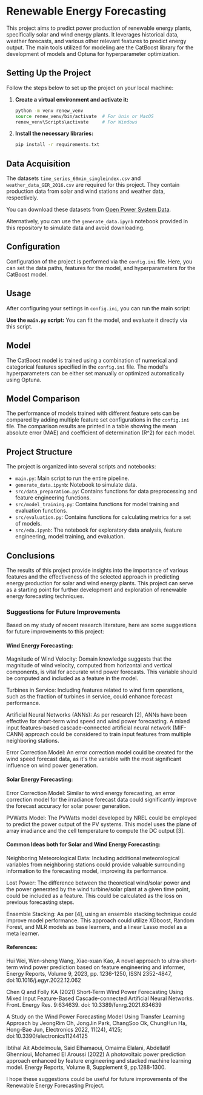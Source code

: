 # Renewable Energy Forecasting

This project aims to predict power production of renewable energy plants, specifically solar and wind energy plants. It leverages historical data, weather forecasts, and various other relevant features to predict energy output. The main tools utilized for modeling are the CatBoost library for the development of models and Optuna for hyperparameter optimization.

## Setting Up the Project

Follow the steps below to set up the project on your local machine:

1. **Create a virtual environment and activate it:**
    ```bash
    python -m venv renew_venv
    source renew_venv/bin/activate  # For Unix or MacOS
    renew_venv\Scripts\activate     # For Windows
    ```

2. **Install the necessary libraries:**
    ```bash
    pip install -r requirements.txt
    ```

## Data Acquisition

The datasets `time_series_60min_singleindex.csv` and `weather_data_GER_2016.csv` are required for this project. They contain production data from solar and wind stations and weather data, respectively.

You can download these datasets from [Open Power System Data](https://data.open-power-system-data.org/).

Alternatively, you can use the `generate_data.ipynb` notebook provided in this repository to simulate data and avoid downloading.

## Configuration

Configuration of the project is performed via the `config.ini` file. Here, you can set the data paths, features for the model, and hyperparameters for the CatBoost model.

## Usage

After configuring your settings in `config.ini`, you can run the main script:

**Use the `main.py` script:** You can fit the model, and evaluate it directly via this script.

## Model

The CatBoost model is trained using a combination of numerical and categorical features specified in the `config.ini` file. The model's hyperparameters can be either set manually or optimized automatically using Optuna.

## Model Comparison

The performance of models trained with different feature sets can be compared by adding multiple feature set configurations in the `config.ini` file. The comparison results are printed in a table showing the mean absolute error (MAE) and coefficient of determination (R^2) for each model.

## Project Structure

The project is organized into several scripts and notebooks:

- `main.py`: Main script to run the entire pipeline.
- `generate_data.ipynb`: Notebook to simulate data.
- `src/data_preparation.py`: Contains functions for data preprocessing and feature engineering functions.
- `src/model_training.py`: Contains functions for model training and evaluation functions.
- `src/evaluation.py`: Contains functions for calculating metrics for a set of models.
- `src/eda.ipynb`: The notebook for exploratory data analysis, feature engineering, model training, and evaluation.

## Conclusions

The results of this project provide insights into the importance of various features and the effectiveness of the selected approach in predicting energy production for solar and wind energy plants. This project can serve as a starting point for further development and exploration of renewable energy forecasting techniques.




### Suggestions for Future Improvements
Based on my study of recent research literature, here are some suggestions for future improvements to this project:



#### Wind Energy Forecasting:

Magnitude of Wind Velocity: Domain knowledge suggests that the magnitude of wind velocity, computed from horizontal and vertical components, is vital for accurate wind power forecasts. This variable should be computed and included as a feature in the model.

Turbines in Service: Including features related to wind farm operations, such as the fraction of turbines in service, could enhance forecast performance.

Artificial Neural Networks (ANNs): As per research [2], ANNs have been effective for short-term wind speed and wind power forecasting. A mixed input features-based cascade-connected artificial neural network (MIF-CANN) approach could be considered to train input features from multiple neighboring stations.

Error Correction Model: An error correction model could be created for the wind speed forecast data, as it's the variable with the most significant influence on wind power generation.



#### Solar Energy Forecasting:

Error Correction Model: Similar to wind energy forecasting, an error correction model for the irradiance forecast data could significantly improve the forecast accuracy for solar power generation.

PVWatts Model: The PVWatts model developed by NREL could be employed to predict the power output of the PV systems. This model uses the plane of array irradiance and the cell temperature to compute the DC output [3].



#### Common Ideas both for Solar and Wind Energy Forecasting:

Neighboring Meteorological Data: Including additional meteorological variables from neighboring stations could provide valuable surrounding information to the forecasting model, improving its performance.

Lost Power: The difference between the theoretical wind/solar power and the power generated by the wind turbine/solar plant at a given time point, could be included as a feature. This could be calculated as the loss on previous forecasting steps.

Ensemble Stacking: As per [4], using an ensemble stacking technique could improve model performance. This approach could utilize XGboost, Random Forest, and MLR models as base learners, and a linear Lasso model as a meta learner.



#### References:
Hui Wei, Wen-sheng Wang, Xiao-xuan Kao, A novel approach to ultra-short-term wind power prediction based on feature engineering and informer, Energy Reports, Volume 9, 2023, pp. 1236-1250, ISSN 2352-4847, doi:10.1016/j.egyr.2022.12.062

Chen Q and Folly KA (2021) Short-Term Wind Power Forecasting Using Mixed Input Feature-Based Cascade-connected Artificial Neural Networks. Front. Energy Res. 9:634639. doi: 10.3389/fenrg.2021.634639

A Study on the Wind Power Forecasting Model Using Transfer Learning Approach by JeongRim Oh, JongJin Park, ChangSoo Ok, ChungHun Ha, Hong-Bae Jun, Electronics 2022, 11(24), 4125; doi:10.3390/electronics11244125

Ibtihal Ait Abdelmoula, Said Elhamaoui, Omaima Elalani, Abdellatif Ghennioui, Mohamed El Aroussi (2022) A photovoltaic power prediction approach enhanced by feature engineering and stacked machine learning model. Energy Reports, Volume 8, Supplement 9, pp.1288-1300.



I hope these suggestions could be useful for future improvements of the Renewable Energy Forecasting Project.
